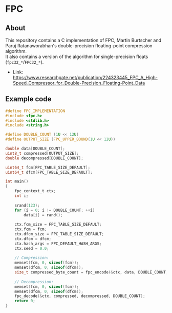 # FPC
## About
This repository contains a C implementation of FPC, Martin Burtscher and Paruj Ratanaworabhan's double-precision floating-point compression algorithm.  
It also contains a version of the algorithm for single-precision floats (`fpc32_*`/`FPC32_*`).
  
- Link: https://www.researchgate.net/publication/224323445_FPC_A_High-Speed_Compressor_for_Double-Precision_Floating-Point_Data
## Example code
```c
#define FPC_IMPLEMENTATION
#include <fpc.h>
#include <stdlib.h>
#include <string.h>

#define DOUBLE_COUNT (1U << 12U)
#define OUTPUT_SIZE (FPC_UPPER_BOUND(1U << 12U))

double data[DOUBLE_COUNT];
uint8_t compressed[OUTPUT_SIZE];
double decompressed[DOUBLE_COUNT];

uint64_t fcm[FPC_TABLE_SIZE_DEFAULT];
uint64_t dfcm[FPC_TABLE_SIZE_DEFAULT];

int main()
{
    fpc_context_t ctx;
    int i;
    
    srand(123);
    for (i = 0; i != DOUBLE_COUNT; ++i)
    	data[i] = rand();
        
    ctx.fcm_size = FPC_TABLE_SIZE_DEFAULT;
    ctx.fcm = fcm;
    ctx.dfcm_size = FPC_TABLE_SIZE_DEFAULT;
    ctx.dfcm = dfcm;
    ctx.hash_args = FPC_DEFAULT_HASH_ARGS;
    ctx.seed = 0.0;
    
    // Compression:
    memset(fcm, 0, sizeof(fcm));
    memset(dfcm, 0, sizeof(dfcm));
    size_t compressed_byte_count = fpc_encode(&ctx, data, DOUBLE_COUNT, compressed);
    
    // Decompression:
    memset(fcm, 0, sizeof(fcm));
    memset(dfcm, 0, sizeof(dfcm));
    fpc_decode(&ctx, compressed, decompressed, DOUBLE_COUNT);
    return 0;
}
```
